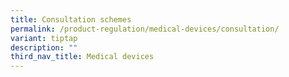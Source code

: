 ```yaml
---
title: Consultation schemes
permalink: /product-regulation/medical-devices/consultation/
variant: tiptap
description: ""
third_nav_title: Medical devices
---
```

<p></p>